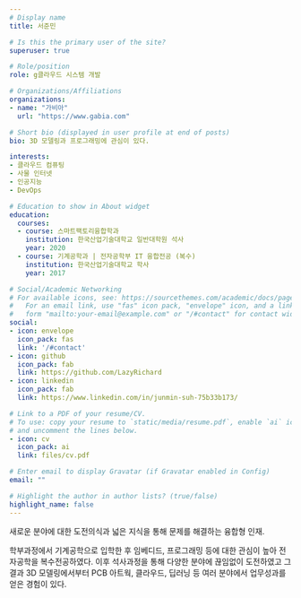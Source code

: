```yaml
---
# Display name
title: 서준민

# Is this the primary user of the site?
superuser: true

# Role/position
role: g클라우드 시스템 개발

# Organizations/Affiliations
organizations:
- name: "가비아"
  url: "https://www.gabia.com"

# Short bio (displayed in user profile at end of posts)
bio: 3D 모델링과 프로그래밍에 관심이 있다.

interests:
- 클라우드 컴퓨팅
- 사물 인터넷
- 인공지능
- DevOps

# Education to show in About widget
education:
  courses:
  - course: 스마트팩토리융합학과
    institution: 한국산업기술대학교 일반대학원 석사
    year: 2020
  - course: 기계공학과 | 전자공학부 IT 융합전공 (복수)
    institution: 한국산업기술대학교 학사
    year: 2017

# Social/Academic Networking
# For available icons, see: https://sourcethemes.com/academic/docs/page-builder/#icons
#   For an email link, use "fas" icon pack, "envelope" icon, and a link in the
#   form "mailto:your-email@example.com" or "/#contact" for contact widget.
social:
- icon: envelope
  icon_pack: fas
  link: '/#contact'
- icon: github
  icon_pack: fab
  link: https://github.com/LazyRichard
- icon: linkedin
  icon_pack: fab
  link: https://www.linkedin.com/in/junmin-suh-75b33b173/

# Link to a PDF of your resume/CV.
# To use: copy your resume to `static/media/resume.pdf`, enable `ai` icons in `params.toml`, 
# and uncomment the lines below.
- icon: cv
  icon_pack: ai
  link: files/cv.pdf

# Enter email to display Gravatar (if Gravatar enabled in Config)
email: ""

# Highlight the author in author lists? (true/false)
highlight_name: false
---
```


새로운 분야에 대한 도전의식과 넓은 지식을 통해 문제를 해결하는 융합형 인재.

학부과정에서 기계공학으로 입학한 후 임베디드, 프로그래밍 등에 대한 관심이 높아 전자공학을 복수전공하였다. 이후 석사과정을 통해 다양한 분야에 끊임없이 도전하였고 그 결과 3D 모델링에서부터 PCB 아트웍, 클라우드, 딥러닝 등 여러 분야에서 업무성과를 얻은 경험이 있다.
